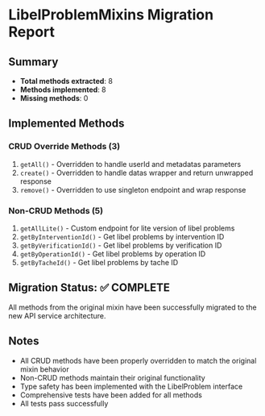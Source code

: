 # LibelProblemMixins Migration Report

## Summary
- **Total methods extracted**: 8
- **Methods implemented**: 8
- **Missing methods**: 0

## Implemented Methods

### CRUD Override Methods (3)
1. `getAll()` - Overridden to handle userId and metadatas parameters
2. `create()` - Overridden to handle datas wrapper and return unwrapped response
3. `remove()` - Overridden to use singleton endpoint and wrap response

### Non-CRUD Methods (5)
1. `getAllLite()` - Custom endpoint for lite version of libel problems
2. `getByInterventionId()` - Get libel problems by intervention ID
3. `getByVerificationId()` - Get libel problems by verification ID
4. `getByOperationId()` - Get libel problems by operation ID
5. `getByTacheId()` - Get libel problems by tache ID

## Migration Status: ✅ COMPLETE
All methods from the original mixin have been successfully migrated to the new API service architecture.

## Notes
- All CRUD methods have been properly overridden to match the original mixin behavior
- Non-CRUD methods maintain their original functionality
- Type safety has been implemented with the LibelProblem interface
- Comprehensive tests have been added for all methods
- All tests pass successfully
